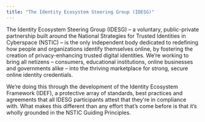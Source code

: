 ```yaml
---
title: "The Identity Ecosystem Steering Group (IDESG)"
---
```


The Identity Ecosystem Steering Group (IDESG) – a voluntary, public-private partnership built around the National Strategies for Trusted Identities in Cyberspace (NSTIC) – is the only independent body dedicated to redefining how people and organizations identify themselves online, by fostering the creation of privacy-enhancing trusted digital identities. We’re working to bring all netizens – consumers, educational institutions, online businesses and governments alike – into the thriving marketplace for strong, secure online identity credentials. 

We’re doing this through the development of the Identity Ecosystem Framework (IDEF), a protective array of standards, best practices and agreements that all IDESG participants attest that they're in compliance with. What makes this different than any effort that’s come before is that it’s wholly grounded in the NSTIC Guiding Principles.

